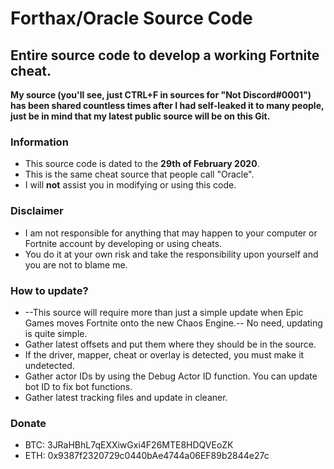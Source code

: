 # Forthax/Oracle Source Code
## Entire source code to develop a working Fortnite cheat.

**My source (you'll see, just CTRL+F in sources for "Not Discord#0001") has been shared countless times after I had self-leaked it to many people, just be in mind that my latest public source will be on this Git.**

### Information
* This source code is dated to the **29th of February 2020**.
* This is the same cheat source that people call "Oracle".
* I will **not** assist you in modifying or using this code.

### Disclaimer
* I am not responsible for anything that may happen to your computer or Fortnite account by developing or using cheats. 
* You do it at your own risk and take the responsibility upon yourself and you are not to blame me.

### How to update?
* --This source will require more than just a simple update when Epic Games moves Fortnite onto the new Chaos Engine.-- No need, updating is quite simple.
* Gather latest offsets and put them where they should be in the source.
* If the driver, mapper, cheat or overlay is detected, you must make it undetected.
* Gather actor IDs by using the Debug Actor ID function. You can update bot ID to fix bot functions.
* Gather latest tracking files and update in cleaner.

### Donate
* BTC: 3JRaHBhL7qEXXiwGxi4F26MTE8HDQVEoZK
* ETH: 0x9387f2320729c0440bAe4744a06EF89b2844e27c

